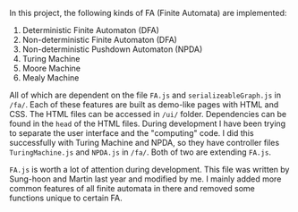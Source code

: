In this project, the following kinds of FA (Finite Automata) are implemented:

1. Deterministic Finite Automaton (DFA)
2. Non-deterministic Finite Automaton (DFA)
3. Non-deterministic Pushdown Automaton (NPDA)
4. Turing Machine
5. Moore Machine
6. Mealy Machine

All of which are dependent on the file `FA.js` and `serializeableGraph.js` in `/fa/`. Each of these features are built as demo-like pages with HTML and CSS. The HTML files can be accessed in `/ui/` folder. Dependencies can be found in the `head` of the HTML files. During development I have been trying to separate the user interface and the "computing" code. I did this successfully with Turing Machine and NPDA, so they have controller files `TuringMachine.js` and `NPDA.js` in `/fa/`. Both of two are extending `FA.js`.

`FA.js` is worth a lot of attention during development. This file was written by Sung-hoon and Martin last year and modified by me. I mainly added more common features of all finite automata in there and removed some functions unique to certain FA.
